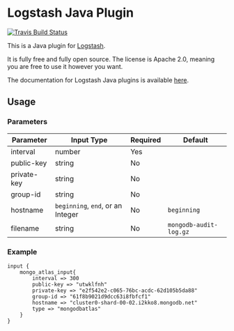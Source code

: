 # Logstash Java Plugin

[![Travis Build Status](https://travis-ci.com/logstash-plugins/logstash-filter-java_filter_example.svg)](https://travis-ci.com/logstash-plugins/logstash-filter-java_filter_example)

This is a Java plugin for [Logstash](https://github.com/elastic/logstash).

It is fully free and fully open source. The license is Apache 2.0, meaning you are free to use it however you want.

The documentation for Logstash Java plugins is available [here](https://www.elastic.co/guide/en/logstash/6.7/contributing-java-plugin.html).

## Usage

### Parameters
| Parameter | Input Type | Required | Default |
|-----------|------------|----------|---------|
| interval | number | Yes | | 300
| public-key | string | No | |
| private-key | string | No | |
| group-id | string | No | |
| hostname | `beginning`, `end`, or an Integer | No | `beginning` |
| filename | string | No | `mongodb-audit-log.gz` |

### Example

    input {
        mongo_atlas_input{
            interval => 300
            public-key => "utwklfnh"
            private-key => "e2f542e2-c065-76bc-acdc-62d105b5da88"
            group-id => "61f8b9021d9dcc63i8fbfcf1"
            hostname => "cluster0-shard-00-02.i2kko8.mongodb.net"
            type => "mongodbatlas"
        }
    }
